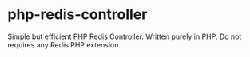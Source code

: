php-redis-controller
====================

Simple but efficient PHP Redis Controller. Written purely in PHP. Do not requires any Redis PHP extension.
